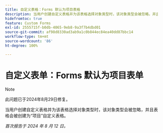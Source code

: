 ```yaml
---
title: 自定义表格：Forms 默认为项目表格
description: 当用户创建自定义表格并为该表格选择对象类型时，该对象类型会被忽略，并且表格会被创建为“项目”自定义表格。
hidefromtoc: true
feature: Custom Forms
exl-id: 2555715f-b0db-4065-9eb8-9a3f7b4dbd01
source-git-commit: af98d8330ad3ab9a1c0b844ec84ea40dd87bbc14
workflow-type: tm+mt
source-wordcount: '86'
ht-degree: 100%

---
```


# 自定义表单：Forms 默认为项目表单

>[!NOTE]
>
>此问题已于2024年8月29日修复。

当用户创建自定义表格并为该表格选择对象类型时，该对象类型会被忽略，并且表格会被创建为“项目”自定义表格。

_首次报告于 2024 年 8 月 12 日。_
